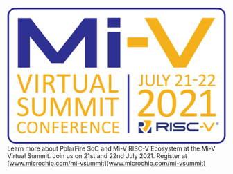 
![mi-v-virtual-summit-conference-logo](assets/images/mi-v-virtual-summit-conference-logo.png)
Learn more about PolarFire SoC and Mi-V RISC-V Ecosystem at the Mi-V Virtual Summit. Join us on 21st and 22nd July 2021. Register at [www.microchip.com/mi-vsummit](www.microchip.com/mi-vsummit)
